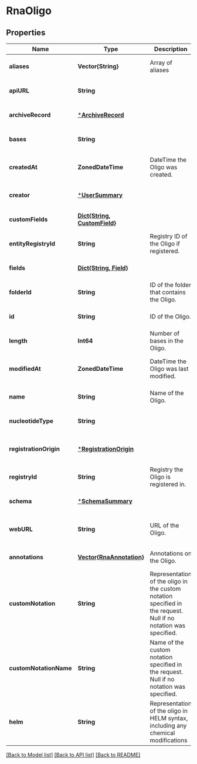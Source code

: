 # RnaOligo


## Properties
Name | Type | Description | Notes
------------ | ------------- | ------------- | -------------
**aliases** | **Vector{String}** | Array of aliases | [optional] [default to nothing]
**apiURL** | **String** |  | [optional] [default to nothing]
**archiveRecord** | [***ArchiveRecord**](ArchiveRecord.md) |  | [optional] [default to nothing]
**bases** | **String** |  | [optional] [default to nothing]
**createdAt** | **ZonedDateTime** | DateTime the Oligo was created. | [optional] [readonly] [default to nothing]
**creator** | [***UserSummary**](UserSummary.md) |  | [optional] [default to nothing]
**customFields** | [**Dict{String, CustomField}**](CustomField.md) |  | [optional] [default to nothing]
**entityRegistryId** | **String** | Registry ID of the Oligo if registered. | [optional] [default to nothing]
**fields** | [**Dict{String, Field}**](Field.md) |  | [optional] [default to nothing]
**folderId** | **String** | ID of the folder that contains the Oligo. | [optional] [default to nothing]
**id** | **String** | ID of the Oligo. | [optional] [default to nothing]
**length** | **Int64** | Number of bases in the Oligo. | [optional] [default to nothing]
**modifiedAt** | **ZonedDateTime** | DateTime the Oligo was last modified. | [optional] [readonly] [default to nothing]
**name** | **String** | Name of the Oligo. | [optional] [default to nothing]
**nucleotideType** | **String** |  | [optional] [default to nothing]
**registrationOrigin** | [***RegistrationOrigin**](RegistrationOrigin.md) |  | [optional] [readonly] [default to nothing]
**registryId** | **String** | Registry the Oligo is registered in. | [optional] [default to nothing]
**schema** | [***SchemaSummary**](SchemaSummary.md) |  | [optional] [default to nothing]
**webURL** | **String** | URL of the Oligo. | [optional] [readonly] [default to nothing]
**annotations** | [**Vector{RnaAnnotation}**](RnaAnnotation.md) | Annotations on the Oligo. | [optional] [default to nothing]
**customNotation** | **String** | Representation of the oligo in the custom notation specified in the request. Null if no notation was specified. | [optional] [default to nothing]
**customNotationName** | **String** | Name of the custom notation specified in the request. Null if no notation was specified. | [optional] [default to nothing]
**helm** | **String** | Representation of the oligo in HELM syntax, including any chemical modifications | [optional] [default to nothing]


[[Back to Model list]](../README.md#models) [[Back to API list]](../README.md#api-endpoints) [[Back to README]](../README.md)


